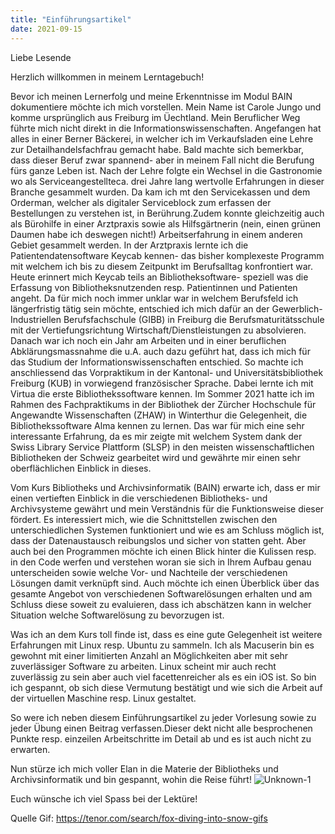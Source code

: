 ```yaml
---
title: "Einführungsartikel"
date: 2021-09-15
---
```


Liebe Lesende

Herzlich willkommen in meinem Lerntagebuch!

Bevor ich meinen Lernerfolg und meine Erkenntnisse im Modul BAIN dokumentiere möchte ich mich vorstellen.
Mein Name ist Carole Jungo und komme ursprünglich aus Freiburg im Üechtland. Mein Beruflicher Weg führte mich nicht direkt in die Informationswissenschaften. Angefangen hat alles in einer Berner Bäckerei, in welcher ich im Verkaufsladen eine Lehre zur Detailhandelsfachfrau gemacht habe. Bald machte sich bemerkbar, dass dieser Beruf zwar spannend- aber in meinem Fall nicht die Berufung fürs ganze Leben ist. Nach der Lehre folgte ein Wechsel in die Gastronomie wo als Serviceangestellteca. drei Jahre lang  wertvolle Erfahrungen in dieser Branche gesammelt wurden. Da kam ich mt den Servicekassen und dem Orderman, welcher als digitaler Serviceblock zum erfassen der Bestellungen zu verstehen ist, in Berührung.Zudem konnte gleichzeitig auch als Bürohilfe in einer Arztpraxis sowie als Hilfsgärtnerin (nein, einen grünen Daumen habe ich deswegen nicht!) Arbeitserfahrung in einem anderen Gebiet gesammelt werden. In der Arztpraxis lernte ich die Patientendatensoftware Keycab kennen- das bisher komplexeste Programm mit welchem ich bis zu diesem Zeitpunkt im Berufsalltag konfrontiert war. Heute erinnert mich Keycab teils an Bibliotheksoftware- speziell was die Erfassung von Bibliotheksnutzenden resp. Patientinnen und Patienten angeht. Da für mich noch immer unklar war in welchem Berufsfeld ich längerfristig tätig sein möchte, entschied ich mich dafür an der Gewerblich- Industriellen Berufsfachschule (GIBB) in Freiburg die Berufsmaturitätsschule mit der Vertiefungsrichtung Wirtschaft/Dienstleistungen zu absolvieren. Danach war ich noch ein Jahr am Arbeiten und in einer beruflichen Abklärungsmassnahme die u.A. auch dazu geführt hat, dass ich mich für das Studium der Informationswissenschaften entschied. So machte ich anschliessend das Vorpraktikum in der Kantonal- und Universitätsbibliothek Freiburg (KUB) in vorwiegend französischer Sprache. Dabei lernte ich mit Virtua die erste Bibliothekssoftware kennen. Im Sommer 2021 hatte ich im Rahmen des Fachpraktikums in der Bibliothek der Zürcher Hochschule für Angewandte Wissenschaften (ZHAW) in Winterthur die Gelegenheit, die Bibliothekssoftware Alma kennen zu lernen. Das war für mich eine sehr interessante Erfahrung, da es mir zeigte mit welchem System dank der Swiss Library Service Plattform (SLSP) in den meisten wissenschaftlichen Bibliotheken der Schweiz gearbeitet wird und gewährte mir einen sehr oberflächlichen Einblick in dieses. 

Vom Kurs Bibliotheks und Archivsinformatik (BAIN) erwarte ich, dass er mir einen vertieften Einblick in die verschiedenen Bibliotheks- und Archivsysteme gewährt und mein Verständnis für die Funktionsweise dieser fördert. Es interessiert mich, wie die Schnittstellen zwischen den unterschiedlichen Systemen funktioniert und wie es am Schluss möglich ist, dass der Datenaustausch reibungslos und sicher von statten geht. Aber auch bei den Programmen möchte ich einen Blick hinter die Kulissen resp. in den Code werfen und verstehen woran sie sich in Ihrem Aufbau genau unterscheiden sowie welche Vor- und Nachteile der verschiedenen Lösungen damit verknüpft sind. Auch möchte ich einen Überblick über das gesamte Angebot von verschiedenen Softwarelösungen erhalten und am Schluss diese soweit zu evaluieren, dass ich abschätzen kann in welcher Situation welche Softwarelösung zu bevorzugen ist. 

Was ich an dem Kurs toll finde ist, dass es eine gute Gelegenheit ist weitere Erfahrungen mit Linux resp. Ubuntu zu sammeln. Ich als Macuserin bin es gewohnt mit einer limitierten Anzahl an Möglichkeiten aber mit sehr zuverlässiger Software zu arbeiten. Linux scheint mir auch recht zuverlässig zu sein aber auch viel facettenreicher als es ein iOS ist. So bin ich gespannt, ob sich diese Vermutung bestätigt und wie sich die Arbeit auf der virtuellen Maschine resp. Linux gestaltet. 

So were ich neben diesem Einführungsartikel zu jeder Vorlesung sowie zu jeder Übung einen Beitrag verfassen.Dieser dekt nicht alle besprochenen Punkte resp. einzeilen Arbeitschritte im Detail ab und es ist auch nicht zu erwarten.

Nun stürze ich mich voller Elan in die Materie der Bibliotheks und Archivsinformatik und bin gespannt, wohin die Reise führt! 
![Unknown-1](https://user-images.githubusercontent.com/91735645/151695033-014f2f6d-2aef-41fe-abc6-ef517fccdfa1.jpeg)

Euch wünsche ich viel Spass bei der Lektüre! 

Quelle Gif: https://tenor.com/search/fox-diving-into-snow-gifs
